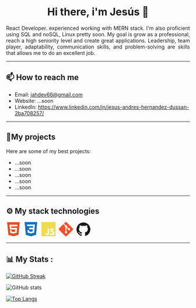 <div align="center">
    <h1 align="center">Hi there, i'm Jesús 👋</h1>
</div>
<div align="justify"
    <h3>React Developer. experienced working with MERN stack. I'm also proficient using SQL and noSQL, Linux pretty soon. My goal is grow as a professional, reach a high seniority level and create great applications. Leadership, team player, adaptability, communication skills, and problem-solving are skills that allows me to do an excellent job.</h3>
</div>

---

## 📫 How to reach me 
- Email: jahdev66@gmail.com
- Website: ...soon
- LinkedIn: https://www.linkedin.com/in/jesus-andres-hernandez-dussan-2ba708257/
---

 ## 🚀My projects 

 Here are some of my best projects:
- ...soon
- ...soon
- ...soon
- ...soon
- ...soon

---


## ⚙ My stack technologies
<div>
        <img src="https://github.com/devicons/devicon/blob/master/icons/html5/html5-plain.svg" title="HTML5" alt="HTML" width="40" height="40"/>&nbsp;
        <img src="https://github.com/devicons/devicon/blob/master/icons/css3/css3-plain.svg" title="HTML5" alt="HTML" width="40" height="40"/>&nbsp;
        <img src="https://github.com/devicons/devicon/blob/master/icons/javascript/javascript-plain.svg" title="HTML5" alt="HTML" width="40" height="40"/>&nbsp;
        <img src="https://github.com/devicons/devicon/blob/master/icons/git/git-plain.svg" title="HTML5" alt="HTML" width="40" height="40"/>&nbsp;
        <img src="https://github.com/devicons/devicon/blob/master/icons/github/github-original.svg" title="HTML5" alt="HTML" width="40" height="40"/>&nbsp;
</div>
     
---

## 📊 My Stats :

[![GitHub Streak](http://github-readme-streak-stats.herokuapp.com?user=jahd66&theme=tokyonight)](https://git.io/streak-stats)

![GitHub stats](https://github-readme-stats.vercel.app/api?username=jahd66&show_icons=true&theme=tokyonight)

[![Top Langs](https://github-readme-stats.vercel.app/api/top-langs/?username=jahd66&theme=tokyonight)](https://github.com/anuraghazra/github-readme-stats)

